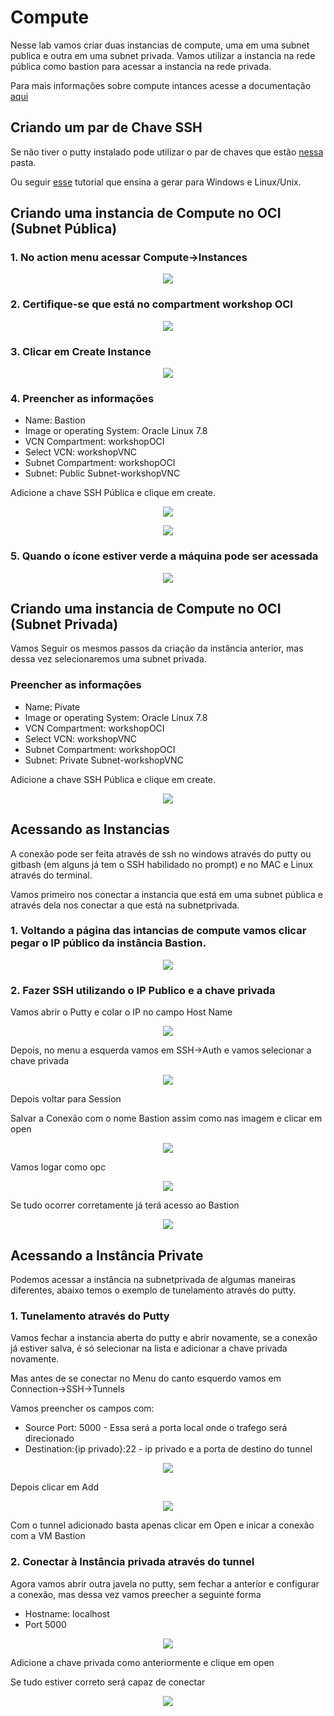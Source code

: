 # Compute

Nesse lab vamos criar duas instancias de compute, uma em uma subnet publica e outra em uma subnet privada. Vamos utilizar a instancia na rede pública como bastion para acessar a instancia na rede privada.

Para mais informações sobre compute intances acesse a documentação [aqui](https://docs.cloud.oracle.com/en-us/iaas/Content/Compute/Concepts/computeoverview.htm)

## Criando um par de Chave SSH

Se não tiver o putty instalado pode utilizar o par de chaves que estão [nessa](../Chaves) pasta.

Ou seguir [esse](https://docs.rightscale.com/faq/How_Do_I_Generate_My_Own_SSH_Key_Pair.html) tutorial que ensina a gerar para Windows e Linux/Unix.

## Criando uma instancia de Compute no OCI (Subnet Pública)

### 1. No action menu acessar Compute->Instances

<p align="center">
  <img src="https://github.com/ChristoPedro/OCIHandsOn/blob/master/Lab%20200/images/actionmenu.png" >
</p>

### 2. Certifique-se que está no compartment workshop OCI

<p align="center">
  <img src="https://github.com/ChristoPedro/OCIHandsOn/blob/master/Lab%20100/images/changecompartment.png" >
</p>

### 3. Clicar em Create Instance

<p align="center">
  <img src="https://github.com/ChristoPedro/OCIHandsOn/blob/master/Lab%20200/images/createInstance.png" >
</p>

### 4. Preencher as informações

- Name: Bastion
- Image or operating System: Oracle Linux 7.8
- VCN Compartment: workshopOCI
- Select VCN: workshopVNC
- Subnet Compartment: workshopOCI
- Subnet: Public Subnet-workshopVNC

Adicione a chave SSH Pública e clique em create.

<p align="center">
  <img src="https://github.com/ChristoPedro/OCIHandsOn/blob/master/Lab%20200/images/instancecreatept1.png" >
</p>

<p align="center">
  <img src="https://github.com/ChristoPedro/OCIHandsOn/blob/master/Lab%20200/images/instancecreatept2.png" >
</p>

### 5. Quando o ícone estiver verde a máquina pode ser acessada

<p align="center">
  <img src="https://github.com/ChristoPedro/OCIHandsOn/blob/master/Lab%20200/images/instancePronta.png" >
</p>

## Criando uma instancia de Compute no OCI (Subnet Privada)

Vamos Seguir os mesmos passos da criação da instância anterior, mas dessa vez selecionaremos uma subnet privada.

### Preencher as informações

- Name: Pivate
- Image or operating System: Oracle Linux 7.8
- VCN Compartment: workshopOCI
- Select VCN: workshopVNC
- Subnet Compartment: workshopOCI
- Subnet: Private Subnet-workshopVNC

Adicione a chave SSH Pública e clique em create.

<p align="center">
  <img src="https://github.com/ChristoPedro/OCIHandsOn/blob/master/Lab%20200/images/privateInstance.png" >
</p>

## Acessando as Instancias

A conexão pode ser feita através de ssh no windows através do putty ou gitbash (em alguns já tem o SSH habilidado no prompt) e no MAC e Linux através do terminal.

Vamos primeiro nos conectar a instancia que está em uma subnet pública e através dela nos conectar a que está na subnetprivada.

### 1. Voltando a página das intancias de compute vamos clicar pegar o IP público da instância Bastion.

<p align="center">
  <img src="https://github.com/ChristoPedro/OCIHandsOn/blob/master/Lab%20200/images/instances.png" >
</p>

### 2. Fazer SSH utilizando o IP Publico e a chave privada

Vamos abrir o Putty e colar o IP no campo Host Name

<p align="center">
  <img src="https://github.com/ChristoPedro/OCIHandsOn/blob/master/Lab%20200/images/puttypt1.png" >
</p>

Depois, no menu a esquerda vamos em SSH->Auth e vamos selecionar a chave privada

<p align="center">
  <img src="https://github.com/ChristoPedro/OCIHandsOn/blob/master/Lab%20200/images/puttypt2.png" >
</p>

Depois voltar para Session

Salvar a Conexão com o nome Bastion assim como nas imagem e clicar em open

<p align="center">
  <img src="https://github.com/ChristoPedro/OCIHandsOn/blob/master/Lab%20200/images/savebastion.png" >
</p>

Vamos logar como opc

<p align="center">
  <img src="https://github.com/ChristoPedro/OCIHandsOn/blob/master/Lab%20200/images/puttypt3.png" >
</p>

Se tudo ocorrer corretamente já terá acesso ao Bastion

<p align="center">
  <img src="https://github.com/ChristoPedro/OCIHandsOn/blob/master/Lab%20200/images/bastion.png" >
</p>

## Acessando a Instância Private

Podemos acessar a instância na subnetprivada de algumas maneiras diferentes, abaixo temos o exemplo de tunelamento através do putty.

### 1. Tunelamento através do Putty

Vamos fechar a instancia aberta do putty e abrir novamente, se a conexão já estiver salva, é só selecionar na lista e adicionar a chave privada novamente.

Mas antes de se conectar no Menu do canto esquerdo vamos em Connection->SSH->Tunnels

Vamos preencher os campos com:

- Source Port: 5000 - Essa será a porta local onde o trafego será direcionado
- Destination:{ip privado}:22 - ip privado e a porta de destino do tunnel

<p align="center">
  <img src="https://github.com/ChristoPedro/OCIHandsOn/blob/master/Lab%20200/images/tunnel1.png" >
</p>

Depois clicar em Add

<p align="center">
  <img src="https://github.com/ChristoPedro/OCIHandsOn/blob/master/Lab%20200/images/tunnel2.png" >
</p>

Com o tunnel adicionado basta apenas clicar em Open e inicar a conexão com a VM Bastion

### 2. Conectar à Instância privada através do tunnel

Agora vamos abrir outra javela no putty, sem fechar a anterior e configurar a conexão, mas dessa vez vamos preecher a seguinte forma

- Hostname: localhost
- Port 5000

<p align="center">
  <img src="https://github.com/ChristoPedro/OCIHandsOn/blob/master/Lab%20200/images/conectionprivada.png" >
</p>

Adicione a chave privada como anteriormente e clique em open

Se tudo estiver correto será capaz de conectar

<p align="center">
  <img src="https://github.com/ChristoPedro/OCIHandsOn/blob/master/Lab%20200/images/conexaoprivada.png" >
</p>